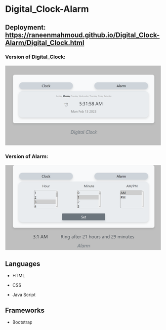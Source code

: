 # Digital_Clock-Alarm
## Deployment:  https://raneenmahmoud.github.io/Digital_Clock-Alarm/Digital_Clock.html
### Version of Digital_Clock:
![old version ](assests/images/Digital_Clock.png)
### Version of Alarm:
![old version ](assests/images/Alarm.png)
## Languages
- HTML
* CSS
+ Java Script
## Frameworks
- Bootstrap

